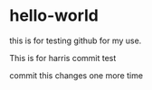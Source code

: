 # hello-world
this is for testing github for my use.

This is for harris commit test

commit this changes one more time
